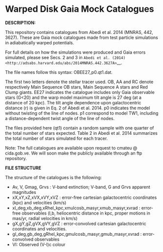 Warped Disk Gaia Mock Catalogues 
======

**DESCRIPTION:**

This repository contains catalogues from Abedi et al. 2014 (MNRAS, 442, 3627). These are Gaia mock catalogues made from test particle simulations in adiabatically warped potentials. 

For full details on how the simulations were produced and Gaia errors simulated, please see Secs. 2 and 3 in `Abedi et al. (2014) <http://adsabs.harvard.edu/abs/2014MNRAS.442.3627A>`__.

The file names follow this syntax: OBEE27_p0.qt1.dat.

The first two letters denote the stellar tracer used. OB, AA and RC denote respectively Main Sequence OB stars, Main Sequence A stars and Red Clump giants.
EE27 indicates the catalogue includes only Gaia observable stars (G<20) and the warp model maximum tilt angle is 27 deg (at a distance of 20 kpc). The tilt angle dependence upon galactocentric distance (r) is given in Eq. 2 of Abedi et al. 2014.
p0 indicates the model without twisting of the line of nodes. p1 correspond to model TW1, including a distance-dependent twist angle of the line of nodes.

The files provided here (qt1) contain a random sample with one quarter of the total number of stars expected. Table 2 in Abedi et al. 2014 summarizes the total number of stars simulated for each tracer.

Note: The full catalogues are available upon request to cmateu @ cida.gob.ve. We will soon make the publicly available through an ftp repository.

**FILE STRUCTURE**

The structure of the catalogues is the following:

- Av, V, Gmag, Grvs : V-band extinction; V-band, G and Grvs apparent magnitudes
- xX,xY,xZ,xVX,xVY,xVZ : error-free cartesian galactocentric coordinates (kpc) and velocities (km/s)
- xl_deg,xb_deg,xRhel_kpc,xmulcosb_masyr,xmub_masyr,xvrad : error-free observables (l,b, heliocentric distance in kpc, proper motions in mas/yr, radial velocities in km/s)
- gX,gY,gZ,gVX,gVY,gVZ : error-convolved cartesian galactocentric coordinates and velocities.
- gl_deg,gb_deg,gRhel_kpc,gmulcosb_masyr,gmub_masyr,xvrad : error-convolved observables
- VI: Observed (V-I)c colour
